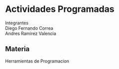 Actividades Programadas
========================
Integrantes <br />
Diego Fernando Correa <br />
Andres Ramirez Valencia

Materia
---------------------------
Herramientas de Programacion